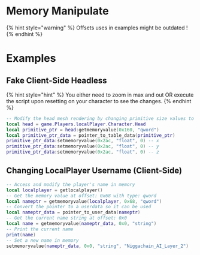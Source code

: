 # Memory Manipulate
{% hint style="warning" %}
Offsets uses in examples might be outdated !
{% endhint %}
# Examples

## Fake Client-Side Headless

{% hint style="hint" %}
You either need to zoom in max and out OR execute the script upon resetting on your character to see the changes. 
{% endhint %}

```lua
-- Modify the head mesh rendering by changing primitive size values to 0
local head = game.Players.localPlayer.Character.Head
local primitive_ptr = head:getmemoryvalue(0x160, "qword")
local primitive_ptr_data = pointer_to_table_data(primitive_ptr)
primitive_ptr_data:setmemoryvalue(0x2ac, "float", 0) -- x
primitive_ptr_data:setmemoryvalue(0x2ac, "float", 0) -- y
primitive_ptr_data:setmemoryvalue(0x2ac, "float", 0) -- z
```

## Changing LocalPlayer Username (Client-Side)
```lua
-- Access and modify the player's name in memory
local localplayer = getlocalplayer()
-- Get the memory value at offset: 0x68 with type: qword
local nameptr = getmemoryvalue(localplayer, 0x68, "qword")
-- Convert the pointer to a userdata so it can be used
local nameptr_data = pointer_to_user_data(nameptr)
-- Get the current name string at offset: 0x0
local name = getmemoryvalue(nameptr_data, 0x0, "string")
-- Print the current name
print(name)
-- Set a new name in memory
setmemoryvalue(nameptr_data, 0x0, "string", "Niggachain_AI_Layer_2")
```